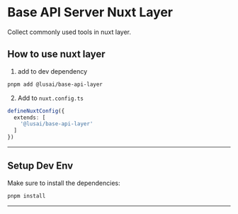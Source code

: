 # Base API Server Nuxt Layer

Collect commonly used tools in nuxt layer.

## How to use nuxt layer

1. add to dev dependency

```bash
pnpm add @lusai/base-api-layer
```

2. Add to `nuxt.config.ts`

```ts
defineNuxtConfig({
  extends: [
    '@lusai/base-api-layer'
  ]
})
```

---

## Setup Dev Env

Make sure to install the dependencies:

```bash
pnpm install
```

---
